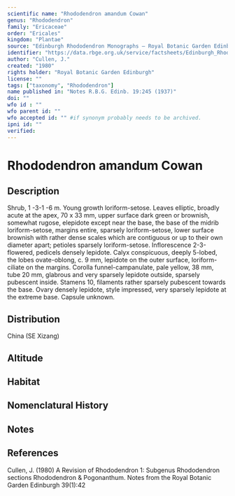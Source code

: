 ```yaml
---
scientific name: "Rhododendron amandum Cowan"
genus: "Rhododendron"
family: "Ericaceae"
order: "Ericales"
kingdom: "Plantae"
source: "Edinburgh Rhododendron Monographs – Royal Botanic Garden Edinburgh"
identifier: "https://data.rbge.org.uk/service/factsheets/Edinburgh_Rhododendron_Monographs.xhtml"
author: "Cullen, J."
created: "1980"
rights holder: "Royal Botanic Garden Edinburgh"
license: ""
tags: ["taxonomy", "Rhododendron"]
name published in: "Notes R.B.G. Edinb. 19:245 (1937)"
doi: ""
wfo id : ""
wfo parent id: ""
wfo accepted id: "" #if synonym probably needs to be archived.                      
ipni id: ""
verified:
---
```


                       

# Rhododendron amandum Cowan

## Description
Shrub, 1 -3-1 -6 m. Young growth loriform-setose. Leaves elliptic, broadly acute at the apex, 70 x 33 mm, upper surface dark green or brownish, somewhat rugose, elepidote except near the base, the base of the midrib loriform-setose, margins entire, sparsely loriform-setose, lower surface brownish with rather dense scales which are contiguous or up to their own diameter apart; petioles sparsely loriform-setose. Inflorescence 2-3-flowered, pedicels densely lepidote. Calyx conspicuous, deeply 5-lobed, the lobes ovate-oblong, c. 9 mm, lepidote on the outer surface, loriform-ciliate on the margins. Corolla funnel-campanulate, pale yellow, 38 mm, tube 20 mm, glabrous and very sparsely lepidote outside, sparsely pubescent inside. Stamens 10, filaments rather sparsely pubescent towards the base. Ovary densely lepidote, style impressed, very sparsely lepidote at the extreme base. Capsule unknown.

## Distribution
China (SE Xizang)

## Altitude


## Habitat


## Nomenclatural History

                       
## Notes


## References

Cullen, J. (1980) A Revision of Rhododendron 1: Subgenus Rhododendron sections Rhododendron & Pogonanthum. Notes from the Royal Botanic Garden Edinburgh 39(1):42
